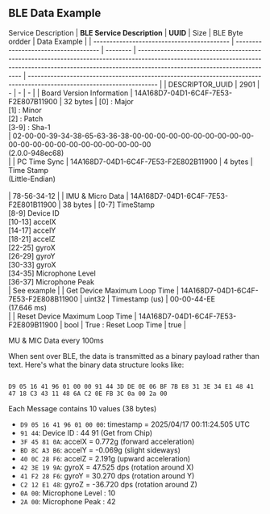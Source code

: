 ## BLE Data Example

Service Description
| **BLE Service Description**                | **UUID**                             | Size     | BLE Byte ordder                                                                                                                                                                                        | Data Example                                                                                                           |
| ------------------------------------------ | ------------------------------------ | -------- | ------------------------------------------------------------------------------------------------------------------------------------------------------------------------------------------------------ | ---------------------------------------------------------------------------------------------------------------------- |
| DESCRIPTOR_UUID                            | 2901                                 | \-       | \-                                                                                                                                                                                                     | \-                                                                                                                     |
| Board Version Information                  | 14A168D7-04D1-6C4F-7E53-F2E807B11900 | 32 bytes | [0] : Major<br>[1] : Minor<br>[2] : Patch<br>[3-9] : Sha-1<br>                                                                                                                                         | 02-00-00-39-34-38-65-63-36-38-00-00-00-00-00-00-00-00-00-00-00-00-00-00-00-00-00-00-00-00-00-00<br>(2.0.0-948ec68)<br> |
| PC Time Sync                               | 14A168D7-04D1-6C4F-7E53-F2E802B11900 | 4 bytes  | Time Stamp<br>(Little-Endian)<br><br>                                                                                                                                                                  | 78-56-34-12                                                                                                            |
| IMU & Micro Data                           | 14A168D7-04D1-6C4F-7E53-F2E801B11900 | 38 bytes | [0-7] TimeStamp<br>[8-9] Device ID<br>[10-13] accelX<br>[14-17] accelY<br>[18-21] accelZ<br>[22-25] gyroX<br>[26-29] gyroY<br>[30-33] gyroX<br>[34-35] Microphone Level<br>[36-37] Microphone Peak<br> | See example                                                                                                            |
| Get Device Maximum Loop Time               | 14A168D7-04D1-6C4F-7E53-F2E808B11900 | uint32   | Timestamp (us)                                                                                                                                                                                         | 00-00-44-EE<br>(17.646 ms)<br>                                                                                         |
| Reset Device Maximum Loop Time             | 14A168D7-04D1-6C4F-7E53-F2E809B11900 | bool     | True : Reset Loop Time                                                                                                                                                                                 | true                                                                                                                   |

MU & MIC Data every 100ms

When sent over BLE, the data is transmitted as a binary payload rather than text. Here's what the binary data structure looks like:

```

D9 05 16 41 96 01 00 00 91 44 3D DE 0E 06 BF 7B E8 31 3E 34 E1 48 41 47 18 C3 43 11 48 6A C2 0E FB 3C 0a 00 2a 00
```

Each Message contains 10 values  (38 bytes)

- `D9 05 16 41 96 01 00 00`: timestamp = 2025/04/17 00:11:24.505 UTC
- `91 44`: Device ID : 44 91 (Get from Chip)
- `3F 45 81 0A`: accelX = 0.772g (forward acceleration)
- `BD 8C A3 B6`: accelY = -0.069g (slight sideways)
- `40 0C 28 F6`: accelZ = 2.191g (upward acceleration)
- `42 3E 19 9A`: gyroX = 47.525 dps (rotation around X)
- `41 F2 28 F6`: gyroY = 30.270 dps (rotation around Y)
- `C2 12 E1 48`: gyroZ = -36.720 dps (rotation around Z)
- `0A 00`: Microphone Level : 10
- `2A 00`: Microphone Peak : 42
